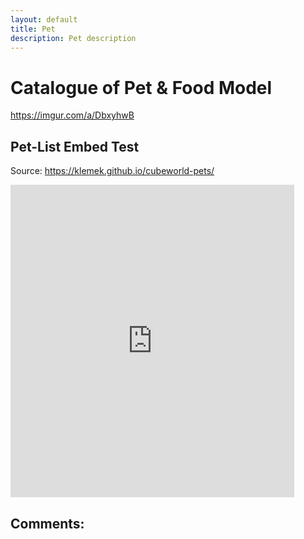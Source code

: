```yaml
---
layout: default
title: Pet
description: Pet description
---
```

# Catalogue of Pet & Food Model

https://imgur.com/a/DbxyhwB

## Pet-List Embed Test

Source: https://klemek.github.io/cubeworld-pets/

<embed src="https://klemek.github.io/cubeworld-pets/" style="width:90%; height: 500px;">

## Comments:

<script src="https://utteranc.es/client.js"
        repo="Paroyer/Comment" 
        issue-term="pathname"
        theme="github-dark"
        label="Comment"
        crossorigin="anonymous"
        async>
</script>  
